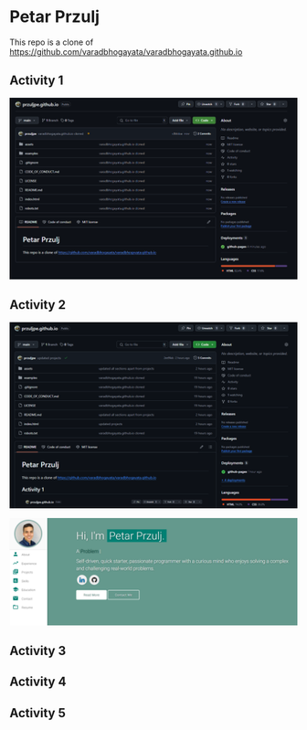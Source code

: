 # Petar Przulj

This repo is a clone of https://github.com/varadbhogayata/varadbhogayata.github.io

## Activity 1
![alt text](./assets/img/activities/image_1.png)

## Activity 2

![alt text](./assets/img/activities/image_2_1.png)

![alt text](./assets/img/activities/image_2_2.png)

## Activity 3

## Activity 4

## Activity 5